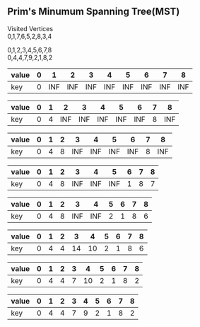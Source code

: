 ## Prim's Minumum Spanning Tree(MST)

Visited Vertices\
0,1,7,6,5,2,8,3,4  

0,1,2,3,4,5,6,7,8\
0,4,4,7,9,2,1,8,2

|value |0|1 |2| 3|4 |5 |6 |7 |8 |
|------|-|-|-|-|-|-|-|-|-|
|key   |0|INF |INF |INF |INF |INF |INF |INF |INF|


|value |0|1 |2| 3|4 |5 |6 |7 |8 |
|------|-|-|-|-|-|-|-|-|-|
|key   |0|4 |INF |INF |INF |INF |INF |8 |INF|


|value |0|1 |2| 3|4 |5 |6 |7 |8 |
|------|-|-|-|-|-|-|-|-|-|
|key   |0|4 |8|INF |INF |INF |INF |8 |INF|


|value |0|1 |2| 3|4 |5 |6 |7 |8 |
|------|-|-|-|-|-|-|-|-|-|
| key  |0|4 |8|INF |INF |INF |1|8 |7|


|value |0|1 |2| 3|4 |5 |6 |7 |8 |
|------|-|-|-|-|-|-|-|-|-|
|key   |0|4 |8|INF |INF |2|1|8 |6|


|value |0|1 |2| 3|4 |5 |6 |7 |8 |
|------|-|-|-|-|-|-|-|-|-|
|key   |0|4 |4|14|10|2|1|8 |6|


|value |0|1 |2| 3|4 |5 |6 |7 |8 |
|------|-|-|-|-|-|-|-|-|-|
|key   |0|4|4|7|10|2|1|8 |2|


|value |0|1 |2| 3|4 |5 |6 |7 |8 |
|------|-|-|-|-|-|-|-|-|-|
|key   |0|4|4|7|9|2|1|8 |2|



